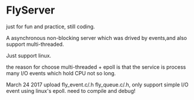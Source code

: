 # FlyServer
just for fun and practice, still coding.

A asynchronous non-blocking server which was drived by events,and also support multi-threaded.

Just support linux.

the reason for choose multi-threaded + epoll is that the service is process many I/O events which hold CPU not so long.

March 24 2017 
upload fly_event.c/.h fly_queue.c/.h, only support simple I/O event using linux's epoll. need to compile and debug!
